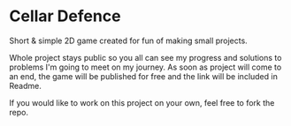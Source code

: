# Cellar Defence
 Short & simple 2D game created for fun of making small projects.
 
 Whole project stays public so you all can see my progress and solutions to problems I'm going to meet on my journey. 
 As soon as project will come to an end, the game will be published for free and the link will be included in Readme.
 
 If you would like to work on this project on your own, feel free to fork the repo.
 

